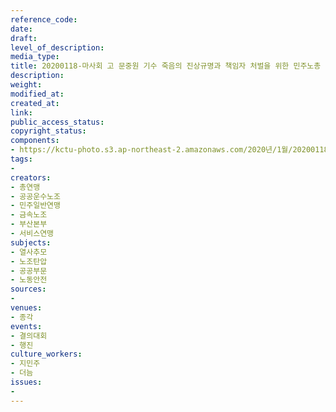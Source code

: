 ```yaml
---
reference_code: 
date: 
draft: 
level_of_description: 
media_type: 
title: 20200118-마사회 고 문중원 기수 죽음의 진상규명과 책임자 처벌을 위한 민주노총 결의대회
description: 
weight: 
modified_at: 
created_at: 
link: 
public_access_status: 
copyright_status: 
components:
- https://kctu-photo.s3.ap-northeast-2.amazonaws.com/2020년/1월/20200118-마사회+고+문중원+기수+죽음의+진상규명과+책임자+처벌을+위한+민주노총+결의대회/_CTU6771.jpg
tags:
- 
creators:
- 총연맹
- 공공운수노조
- 민주일반연맹
- 금속노조
- 부산본부
- 서비스연맹
subjects:
- 열사추모
- 노조탄압
- 공공부문
- 노동안전
sources:
- 
venues:
- 종각
events:
- 결의대회
- 행진
culture_workers:
- 지민주
- 더늠
issues:
- 
---
```

